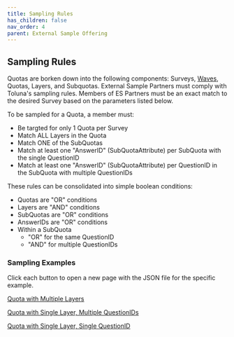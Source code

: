```yaml
---
title: Sampling Rules
has_children: false
nav_order: 4
parent: External Sample Offering
---
```


## Sampling Rules


Quotas are borken down into the following components: Surveys, [Waves](/general/common.html#tracking-surveys-and-the-waveid-property), Quotas, Layers, and Subquotas. External Sample Partners must comply with Toluna's sampling rules. Members of ES Partners must be an exact match to the desired Survey based on the parameters listed below.

To be sampled for a Quota, a member must:

 - Be targted for only 1 Quota per Survey
 - Match ALL Layers in the Quota
 - Match ONE of the SubQuotas
 - Match at least one "AnswerID" (SubQuotaAttribute) per SubQuota with the single QuestionID
 - Match at least one "AnswerID" (SubQuotaAttribute) per QuestionID in the SubQuota with multiple QuestionIDs
 
These rules can be consolidated into simple boolean conditions:

 - Quotas are "OR" conditions
 - Layers are "AND" conditions
 - SubQuotas are "OR" conditions
 - AnswerIDs are "OR" conditions
 - Within a SubQuota
   - "OR" for the same QuestionID
   - "AND" for multiple QuestionIDs
   
### Sampling Examples

Click each button to open a new page with the JSON file for the specific example.

<a href="http://docs.integratedpanel.toluna.com/externalsample/api/responses/quotamultiplelayer.json" target="_blank" class="btn">Quota with Multiple Layers</a>

<a href="http://docs.integratedpanel.toluna.com/externalsample/api/responses/singlelayermultipleqid.json" target="_blank" class="btn">Quota with Single Layer, Multiple QuestionIDs</a>

<a href="http://docs.integratedpanel.toluna.com/externalsample/api/responses/singlelayersingleqid.json" target="_blank" class="btn">Quota with Single Layer, Single QuestionID</a>
